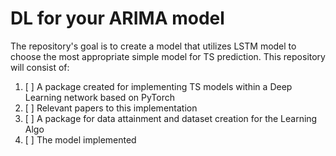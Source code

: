 # DL for your ARIMA model

The repository's goal is to create a model that utilizes LSTM model to choose the most appropriate simple model for TS prediction. This repository will consist of:

  1. [ ] A package created for implementing TS models within a Deep Learning network based on PyTorch
  2. [ ] Relevant papers to this implementation
  3. [ ] A package for data attainment and dataset creation for the Learning Algo
  4. [ ] The model implemented
